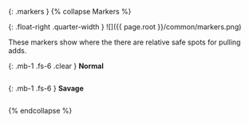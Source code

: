 {: .markers }
{% collapse Markers %}

{: .float-right .quarter-width }
![]({{ page.root }}/common/markers.png)

These markers show where the there are relative safe spots for pulling adds.

{: .mb-1 .fs-6 .clear }
**Normal**

```json

```

{: .mb-1 .fs-6 }
**Savage**

```json

```
{% endcollapse %}
